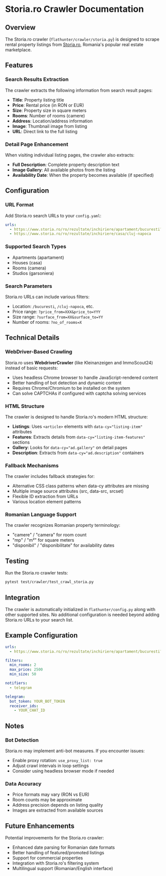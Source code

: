 # Storia.ro Crawler Documentation

## Overview

The Storia.ro crawler (`flathunter/crawler/storia.py`) is designed to scrape rental property listings from [Storia.ro](https://www.storia.ro), Romania's popular real estate marketplace.

## Features

### Search Results Extraction
The crawler extracts the following information from search result pages:
- **Title**: Property listing title
- **Price**: Rental price (in RON or EUR)
- **Size**: Property size in square meters
- **Rooms**: Number of rooms (camere)
- **Address**: Location/address information
- **Image**: Thumbnail image from listing
- **URL**: Direct link to the full listing

### Detail Page Enhancement
When visiting individual listing pages, the crawler also extracts:
- **Full Description**: Complete property description text
- **Image Gallery**: All available photos from the listing
- **Availability Date**: When the property becomes available (if specified)

## Configuration

### URL Format
Add Storia.ro search URLs to your `config.yaml`:

```yaml
urls:
  - https://www.storia.ro/ro/rezultate/inchiriere/apartament/bucuresti?limit=36
  - https://www.storia.ro/ro/rezultate/inchiriere/casa/cluj-napoca
```

### Supported Search Types
- Apartments (apartament)
- Houses (casa)
- Rooms (camera)
- Studios (garsoniera)

### Search Parameters
Storia.ro URLs can include various filters:
- Location: `/bucuresti`, `/cluj-napoca`, etc.
- Price range: `?price_from=XXX&price_to=YYY`
- Size range: `?surface_from=XX&surface_to=YY`
- Number of rooms: `?no_of_rooms=X`

## Technical Details

### WebDriver-Based Crawling
Storia.ro uses **WebdriverCrawler** (like Kleinanzeigen and ImmoScout24) instead of basic requests:
- Uses headless Chrome browser to handle JavaScript-rendered content
- Better handling of bot detection and dynamic content
- Requires Chrome/Chromium to be installed on the system
- Can solve CAPTCHAs if configured with captcha solving services

### HTML Structure
The crawler is designed to handle Storia.ro's modern HTML structure:
- **Listings**: Uses `<article>` elements with `data-cy="listing-item"` attributes
- **Features**: Extracts details from `data-cy="listing-item-features"` sections
- **Gallery**: Looks for `data-cy="ad.gallery"` on detail pages
- **Description**: Extracts from `data-cy="ad.description"` containers

### Fallback Mechanisms
The crawler includes fallback strategies for:
- Alternative CSS class patterns when data-cy attributes are missing
- Multiple image source attributes (src, data-src, srcset)
- Flexible ID extraction from URLs
- Various location element patterns

### Romanian Language Support
The crawler recognizes Romanian property terminology:
- "camere" / "camera" for room count
- "mp" / "m²" for square meters
- "disponibil" / "disponibilitate" for availability dates

## Testing

Run the Storia.ro crawler tests:

```bash
pytest test/crawler/test_crawl_storia.py
```

## Integration

The crawler is automatically initialized in `flathunter/config.py` along with other supported sites. No additional configuration is needed beyond adding Storia.ro URLs to your search list.

## Example Configuration

```yaml
urls:
  - https://www.storia.ro/ro/rezultate/inchiriere/apartament/bucuresti?limit=36&price_to=500

filters:
  min_rooms: 2
  max_price: 2500
  min_size: 50

notifiers:
  - telegram

telegram:
  bot_token: YOUR_BOT_TOKEN
  receiver_ids:
    - YOUR_CHAT_ID
```

## Notes

### Bot Detection
Storia.ro may implement anti-bot measures. If you encounter issues:
- Enable proxy rotation: `use_proxy_list: true`
- Adjust crawl intervals in loop settings
- Consider using headless browser mode if needed

### Data Accuracy
- Price formats may vary (RON vs EUR)
- Room counts may be approximate
- Address precision depends on listing quality
- Images are extracted from available sources

## Future Enhancements

Potential improvements for the Storia.ro crawler:
- Enhanced date parsing for Romanian date formats
- Better handling of featured/promoted listings
- Support for commercial properties
- Integration with Storia.ro's filtering system
- Multilingual support (Romanian/English interface)

